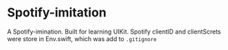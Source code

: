 # Spotify-imitation
A Spotify-imination. Built for learning UIKit.
Spotify clientID and clientScrets were store in Env.swift, which was add to `.gitignore`
